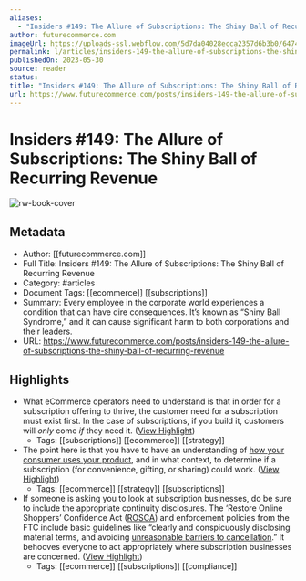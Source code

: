 ```yaml
---
aliases:
  - "Insiders #149: The Allure of Subscriptions: The Shiny Ball of Recurring Revenue"
author: futurecommerce.com
imageUrl: https://uploads-ssl.webflow.com/5d7da04028ecca2357d6b3b0/6474e676229e85c988a07278_Insiders%20Images.png
permalink: l/articles/insiders-149-the-allure-of-subscriptions-the-shiny-ball-of-recurring-revenue
publishedOn: 2023-05-30
source: reader
status: 
title: "Insiders #149: The Allure of Subscriptions: The Shiny Ball of Recurring Revenue"
url: https://www.futurecommerce.com/posts/insiders-149-the-allure-of-subscriptions-the-shiny-ball-of-recurring-revenue
---
```

# Insiders #149: The Allure of Subscriptions: The Shiny Ball of Recurring Revenue

![rw-book-cover](https://uploads-ssl.webflow.com/5d7da04028ecca2357d6b3b0/6474e676229e85c988a07278_Insiders%20Images.png)

## Metadata

- Author: [[futurecommerce.com]]
- Full Title: Insiders #149: The Allure of Subscriptions: The Shiny Ball of Recurring Revenue
- Category: #articles
- Document Tags: [[ecommerce]] [[subscriptions]]
- Summary: Every employee in the corporate world experiences a condition that can have dire consequences. It’s known as “Shiny Ball Syndrome,” and it can cause significant harm to both corporations and their leaders.
- URL: https://www.futurecommerce.com/posts/insiders-149-the-allure-of-subscriptions-the-shiny-ball-of-recurring-revenue

## Highlights

- What eCommerce operators need to understand is that in order for a subscription offering to thrive, the customer need for a subscription must exist first. In the case of subscriptions, if you build it, customers will _only_ come _if_ they need it. ([View Highlight](https://read.readwise.io/read/01h52f575m2abf3wt0ca597vhy))
    - Tags: [[subscriptions]] [[ecommerce]] [[strategy]]
- The point here is that you have to have an understanding of [how your consumer uses your product](https://www.futurecommerce.com/posts/insiders-132-whats-your-customers-subscription-sign), and in what context, to determine if a subscription (for convenience, gifting, or sharing) could work. ([View Highlight](https://read.readwise.io/read/01h52fbcjwfx5qwme89k4v2664))
    - Tags: [[ecommerce]] [[strategy]] [[subscriptions]]
- If someone is asking you to look at subscription businesses, do be sure to include the appropriate continuity disclosures. The ‘Restore Online Shoppers’ Confidence Act ([ROSCA](http://uscode.house.gov/view.xhtml?req=granuleid%3AUSC-prelim-title15-chapter110&edition=prelim)) and enforcement policies from the FTC include basic guidelines like “clearly and conspicuously disclosing material terms, and avoiding [unreasonable barriers to cancellation](https://www.natlawreview.com/article/subscription-model-regulation-trends-and-takeaways).” It behooves everyone to act appropriately where subscription businesses are concerned. ([View Highlight](https://read.readwise.io/read/01h52fdyyvre0shm40807bsa0y))
    - Tags: [[ecommerce]] [[subscriptions]] [[compliance]]
